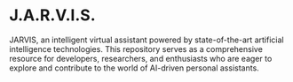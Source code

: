 # J.A.R.V.I.S.
JARVIS, an intelligent virtual assistant powered by state-of-the-art artificial intelligence technologies. This repository serves as a comprehensive resource for developers, researchers, and enthusiasts who are eager to explore and contribute to the world of AI-driven personal assistants. 
